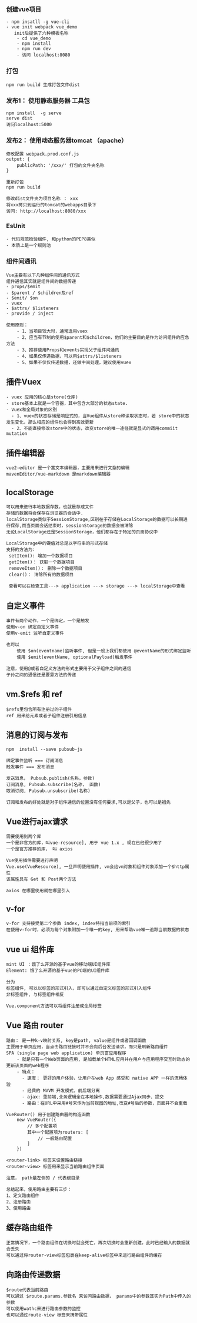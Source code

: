 ### 创建vue项目
    - npm insatll -g vue-cli
    - vue init webpack vue_demo
       init后提供了六种模板名称
        - cd vue_demo
        - npm install
        - npm run dev
        - 访问 localhost:8080

### 打包
    npm run build 生成打包文件dist

### 发布1： 使用静态服务器 工具包
    npm install  -g serve
    serve dist
    访问localhost:5000 

### 发布2： 使用动态服务器tomcat  （apache）
    修改配置 webpack.prod.conf.js
    output: {
        publicPath: '/xxx/' 打包的文件夹名称
    }

    重新打包
    npm run build

    修改dist文件夹为项目名称 ： xxx
    将xxx拷贝到运行的tomcat的webapps目录下
    访问: http://localhost:8080/xxx

### EsUnit 
    - 代码规范检验组件, 和python的PEP8类似
    - 本质上是一个规则池


### 组件间通讯
    Vue主要有以下几种组件间的通讯方式
    组件通信其实就是组件间的数据传递
    - props/$emit
    - $parent / $children及ref
    - $emit/ $on
    - vuex
    - $attrs/ $listeners
    - provide / inject

    使用原则：
        - 1、当项目较大时，通常选用vuex
        - 2、应当有节制的使用$parent和$children，他们的主要目的是作为访问组件的应急方法
        - 3、推荐使用Props和events实现父子组件间通讯
        - 4、如果仅传递数据，可以用$attrs/$listeners
        - 5、如果不仅仅传递数据，还做中间处理，建议使用vuex


## 插件Vuex
    - vuex 应用的核心是store(仓库)
    - store基本上就是一个容器，其中包含大部分的状态state.
    - Vuex和全局对象的区别
      - 1、vuex的状态存储是响应式的，当Vue组件从store种读取状态时，若 store中的状态发生变化，那么相应的组件也会得到高效更新
      - 2、不能直接修改store中的状态，改变store的唯一途径就是显式的调用commiit mutation

## 插件编辑器
    vue2-editor 是一个富文本编辑器，主要用来进行文章的编辑
    mavenEditor/vue-markdown 是markdown编辑器

## localStorage
    可以用来进行本地数据存数，也就是存成文件
    存储的数据将会保存在浏览器的会话中.
    localStorage类似于SessionStorage,区别在于存储在LocalStorage的数据可以长期进行保存,而当页面会话结束时，sessionStorage的数据会被清除
    无论LocalStorage还是SessionStorage，他们都存在于特定的页面协议中

    LocalStorage中的键值对总是以字符串的形式存储
    支持的方法为:
     setItem(): 增加一个数据项目
     getItem()： 获取一个数据项目
     removeItem()： 删除一个数据项目
     clear()： 清除所有的数据项目

     查看可以在检查工具---> application ---> storage ---> localStorage中查看

## 自定义事件
    事件有两个动作，一个是绑定，一个是触发
    使用v-on 绑定自定义事件
    使用v-emit 监听自定义事件

    也可以
        使用 $on(eventname)监听事件, 但是一般上我们都使用 @eventName的形式绑定监听
        使用 $emit(eventName, optionalPayload)触发事件
    
    注意，使用@或者自定义方法的形式主要用于父子组件之间的通信
    子孙之间的通信还是要靠方法的传递

## vm.$refs 和 ref
    $refs里包含所有注册过的子组件
    ref 用来给元素或者子组件注册引用信息

## 消息的订阅与发布
    npm  install --save pubsub-js

    绑定事件监听 === 订阅消息
    触发事件 === 发布消息

    发送消息， Pubsub.publish(名称，参数)
    订阅消息, Pubsub.subscribe(名称， 函数)
    取消订阅, Pubsub.unsubscribe(名称)

    订阅和发布的好处就是对于组件通信的位置没有任何要求,可以是父子，也可以是祖先

## Vue进行ajax请求
    需要使用到两个库
    一个是非官方的库，叫vue-resource], 用于 vue 1.x , 现在已经很少用了
    一个是官方推荐的库， 叫 axios

    Vue使用插件需要进行声明
    Vue.use(VueResource), 一旦声明使用插件, vm会给vm对象和组件对象添加一个$http属性
    该属性具有 Get 和 Post两个方法

    axios 在哪里使用就在哪里引入

## v-for
    v-for 支持接受第二个参数 index, index特指当前项的索引
    在使用v-for时，必须为每个对象附加一个唯一的key, 用来帮助vue唯一追踪当前数据的状态

## vue ui 组件库
    mint UI ：饿了么开源的基于vue的移动端UI组件库
    Element: 饿了么开源的基于vue的PC端的UI组件库

    分为
    标签组件, 可以以标签的形式引入，即可以通过自定义标签的形式引入组件
    非标签组件, 与标签组件相反

    Vue.component方法可以将组件注册成全局标签

## Vue 路由 router
    路由： 是一种k-v映射关系, key是path, value是组件或者回调函数
    主要用于单页应用，当点击路由链接时并不会向后台发送请求，而只是刷新路由组件
    SPA (single page web application) 单页富应用程序
        - 就是只有一个Web页面的应用, 是加载单个HTML应用并在用户与应用程序交互时动态的更新该页面的web程序
        - 特点：
          - 速度： 更好的用户体验，让用户在web App 感受和 native APP 一样的流畅体验
          - 经典的 MVVM 开发模式，前后端分离
          - ajax: 重前端,业务逻辑全在本地操作,数据需要通过Ajax同步、提交
          - 路由：在URL中采用#号来作为当前视图的地址,改变#号后的参数，页面并不会重载

    VueRouter() 用于创建路由器的构造函数
        new VueRouter({
            // 多个配置项
            其中一个配置项为routers: [
                // 一般路由配置
            ] 
        })

    <router-link> 标签来设置路由链接
    <router-view> 标签用来显示当前路由组件页面

    注意， path最左侧的 / 代表根目录

    总结起来，使用路由主要有三步：
    1、定义路由组件
    2、注册路由
    3、使用路由

## 缓存路由组件
    正常情况下，一个路由组件在切换时就会死亡，再次切换时会重新创建，此时已经输入的数据就会丢失
    可以通过将router-view标签包裹在keep-alive标签中来进行路由组件的缓存

## 向路由传递数据
    $route代表当前路由
    可以通过 $route.params.参数名 来访问路由数据， params中的参数其实为Path中传入的参数
    可以使用wathc来进行路由参数的监控
    也可以通过route-view 标签来携带属性
    


    



